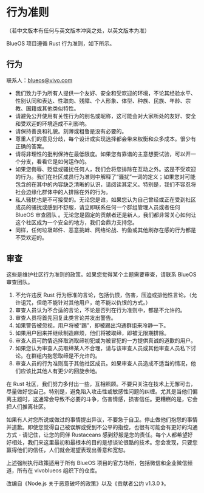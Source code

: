 # 行为准则

（若中文版本有任何与英文版本冲突之处，以英文版本为准）

BlueOS 项目遵循 Rust 行为准则，如下所示。

## 行为

联系人：[blueos@vivo.com](mailto:blueos@vivo.com)

* 我们致力于为所有人提供一个友好、安全和受欢迎的环境，不论其经验水平、性别认同和表达、性取向、残障、个人形象、体型、种族、民族、年龄、宗教、国籍或其他类似特性。
* 请避免公开使用有关性行为的别名或昵称，这可能会对大家所处的友好、安全和受欢迎的环境造成不利影响。
* 请保持善良和礼貌。刻薄或粗鲁是没有必要的。
* 尊重人们的意见分歧，每个设计或实现选择都会带来权衡和众多成本。很少有正确的答案。
* 请将非理性的批判保持在最低限度。如果您有靠谱的主意想要试验，可以开一个分支，看看它是如何运作的。
* 如果您侮辱、贬低或骚扰任何人，我们会将您排除在互动之外。这是不受欢迎的行为。我们在社区成员行为准则中解释了“骚扰”一词的定义；如果您对可能包含的在其中的内容缺乏清晰的认识，请阅读其定义。特别是，我们不容忍将社会边缘化群体中的人排除在外的行为。
* 私人骚扰也是不可接受的。无论您是谁，如果您认为自己曾经或正在受到社区成员的骚扰或感到不舒服，请立即联系任何一个群组管理人员或者任何BlueOS 审查团队 。无论您是固定的贡献者还是新人，我们都非常关心如何让这个社区成为一个安全的地方，我们会鼎力支持您。
* 同样，任何垃圾邮件、恶意挑衅、网络论战、钓鱼或其他刷存在感的行为都是不受欢迎的。

## 审查

这些是维护社区行为准则的政策。如果您觉得某个主题需要审查，请联系 BlueOS 审查团队。

1. 不允许违反 Rust 行为标准的言论，包括仇恨，伤害，压迫或排他性言论。（允许诅咒，但绝不能针对其他用户，绝不能以仇恨的方式。）
2. 审查人员认为不合适的言论，不论是否列在行为准则中，都是不允许的。
3. 审查人员将首先回复此类言论并发出警告。
4. 如果警告被忽视，用户将被“踢”，即被踢出沟通群组来冷静一下。
5. 如果用户回来并继续制造麻烦，他们将被取缔，即被无限期排除。
6. 审查人员可酌情选择取消取缔初犯或为被冒犯的一方提供真诚的道歉的用户。
7. 如果您认为审查人员取缔某人不合理，请与该审查人员或其他审查人员私下讨论。在群组内抱怨取缔是不允许的。
8. 审查人员的行为准则高于其他社区成员。如果审查人员造成不适当的情况，他们应该比其他人有更少的回旋余地。

在 Rust 社区，我们努力多付出一些，互相照顾。不要只关注在技术上无懈可击，尽量做好您自己。特别是，避免陷入攻击性或敏感性问题的纠缠。尤其是当他们偏离主题时，这通常会导致不必要的斗争，伤害情感，损害信任。更糟糕的是，它会把人们推离社区。

如果有人对您所说或做过的事情提出异议，不要急于自卫。停止做他们抱怨的事情并道歉。即使您觉得自己被误解或受到不公平的指控，也很有可能会有更好的沟通方式 - 请记住，让您的同伴 Rustaceans 感到舒服是您的责任。每个人都希望好好相处，我们来这里最初和最根本的目的是想谈论很酷的技术。您会发现，只要您赢得他们的信任，人们就会渴望表现出善意和宽恕。

上述强制执行政策适用于所有 BlueOS 项目的官方场所，包括微信和企业微信频道，所有在 vivoblueos 组织下的仓库。

改编自《Node.js 关于恶意破坏的政策》以及《贡献者公约 v1.3.0 》。
